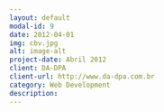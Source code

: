 ```yaml
---
layout: default
modal-id: 9
date: 2012-04-01
img: cbv.jpg
alt: image-alt
project-date: Abril 2012
client: DA-DPA
client-url: http://www.da-dpa.com.br
category: Web Development
description:
---
```


